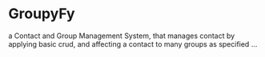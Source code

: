 # GroupyFy
a Contact and Group Management System, that manages contact by applying basic crud, and affecting a contact to many groups as specified ...
